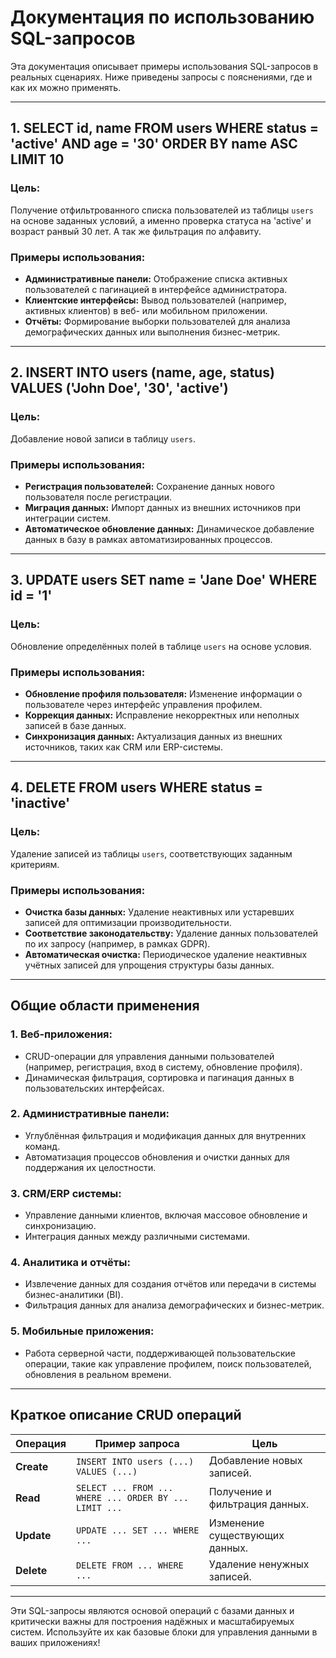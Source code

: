 # Документация по использованию SQL-запросов

Эта документация описывает примеры использования SQL-запросов в реальных сценариях. Ниже приведены запросы с пояснениями, где и как их можно применять.

---

## **1. SELECT id, name FROM users WHERE status = 'active' AND age = '30' ORDER BY name ASC LIMIT 10**

### **Цель:**
Получение отфильтрованного списка пользователей из таблицы `users` на основе заданных условий, 
а именно проверка статуса на 'active' и возраст ранвый 30 лет. А так же фильтрация по алфавиту.

### **Примеры использования:**
- **Административные панели:** Отображение списка активных пользователей с пагинацией в интерфейсе администратора.
- **Клиентские интерфейсы:** Вывод пользователей (например, активных клиентов) в веб- или мобильном приложении.
- **Отчёты:** Формирование выборки пользователей для анализа демографических данных или выполнения бизнес-метрик.

---

## **2. INSERT INTO users (name, age, status) VALUES ('John Doe', '30', 'active')**

### **Цель:**
Добавление новой записи в таблицу `users`.

### **Примеры использования:**
- **Регистрация пользователей:** Сохранение данных нового пользователя после регистрации.
- **Миграция данных:** Импорт данных из внешних источников при интеграции систем.
- **Автоматическое обновление данных:** Динамическое добавление данных в базу в рамках автоматизированных процессов.

---

## **3. UPDATE users SET name = 'Jane Doe' WHERE id = '1'**

### **Цель:**
Обновление определённых полей в таблице `users` на основе условия.

### **Примеры использования:**
- **Обновление профиля пользователя:** Изменение информации о пользователе через интерфейс управления профилем.
- **Коррекция данных:** Исправление некорректных или неполных записей в базе данных.
- **Синхронизация данных:** Актуализация данных из внешних источников, таких как CRM или ERP-системы.

---

## **4. DELETE FROM users WHERE status = 'inactive'**

### **Цель:**
Удаление записей из таблицы `users`, соответствующих заданным критериям.

### **Примеры использования:**
- **Очистка базы данных:** Удаление неактивных или устаревших записей для оптимизации производительности.
- **Соответствие законодательству:** Удаление данных пользователей по их запросу (например, в рамках GDPR).
- **Автоматическая очистка:** Периодическое удаление неактивных учётных записей для упрощения структуры базы данных.

---

## **Общие области применения**

### **1. Веб-приложения:**
- CRUD-операции для управления данными пользователей (например, регистрация, вход в систему, обновление профиля).
- Динамическая фильтрация, сортировка и пагинация данных в пользовательских интерфейсах.

### **2. Административные панели:**
- Углублённая фильтрация и модификация данных для внутренних команд.
- Автоматизация процессов обновления и очистки данных для поддержания их целостности.

### **3. CRM/ERP системы:**
- Управление данными клиентов, включая массовое обновление и синхронизацию.
- Интеграция данных между различными системами.

### **4. Аналитика и отчёты:**
- Извлечение данных для создания отчётов или передачи в системы бизнес-аналитики (BI).
- Фильтрация данных для анализа демографических и бизнес-метрик.

### **5. Мобильные приложения:**
- Работа серверной части, поддерживающей пользовательские операции, такие как управление профилем, поиск пользователей, обновления в реальном времени.

---

## **Краткое описание CRUD операций**

| Операция   | Пример запроса                                          | Цель                              |
|------------|---------------------------------------------------------|-----------------------------------|
| **Create** | `INSERT INTO users (...) VALUES (...)`                  | Добавление новых записей.         |
| **Read**   | `SELECT ... FROM ... WHERE ... ORDER BY ... LIMIT ...`   | Получение и фильтрация данных.    |
| **Update** | `UPDATE ... SET ... WHERE ...`                          | Изменение существующих данных.    |
| **Delete** | `DELETE FROM ... WHERE ...`                             | Удаление ненужных записей.        |

---

Эти SQL-запросы являются основой операций с базами данных и критически важны для построения надёжных и масштабируемых систем. Используйте их как базовые блоки для управления данными в ваших приложениях!
